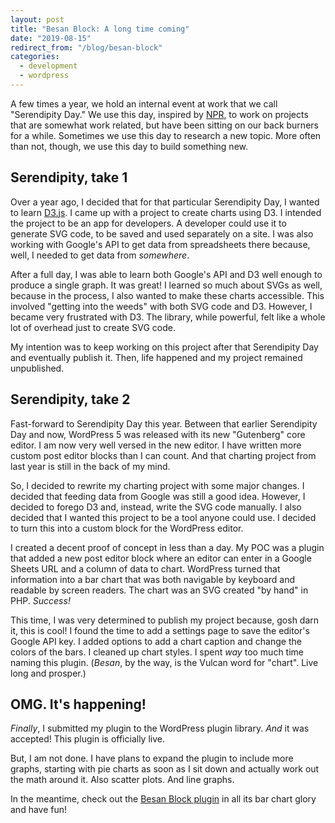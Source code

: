 ```yaml
---
layout: post
title: "Besan Block: A long time coming"
date: "2019-08-15"
redirect_from: "/blog/besan-block"
categories:
  - development
  - wordpress
---
```


A few times a year, we hold an internal event at work that we call "Serendipity Day." We use this day, inspired by [NPR](https://npr.codes/serendipity-at-npr-5fb185bb5864), to work on projects that are somewhat work related, but have been sitting on our back burners for a while. Sometimes we use this day to research a new topic. More often than not, though, we use this day to build something new.

## Serendipity, take 1

Over a year ago, I decided that for that particular Serendipity Day, I wanted to learn [D3.js](https://d3js.org/). I came up with a project to create charts using D3. I intended the project to be an app for developers. A developer could use it to generate SVG code, to be saved and used separately on a site. I was also working with Google's API to get data from spreadsheets there because, well, I needed to get data from _somewhere_.

After a full day, I was able to learn both Google's API and D3 well enough to produce a single graph. It was great! I learned so much about SVGs as well, because in the process, I also wanted to make these charts accessible. This involved "getting into the weeds" with both SVG code and D3. However, I became very frustrated with D3. The library, while powerful, felt like a whole lot of overhead just to create SVG code.

My intention was to keep working on this project after that Serendipity Day and eventually publish it. Then, life happened and my project remained unpublished.

## Serendipity, take 2

Fast-forward to Serendipity Day this year. Between that earlier Serendipity Day and now, WordPress 5 was released with its new "Gutenberg" core editor. I am now very well versed in the new editor. I have written more custom post editor blocks than I can count. And that charting project from last year is still in the back of my mind.

So, I decided to rewrite my charting project with some major changes. I decided that feeding data from Google was still a good idea. However, I decided to forego D3 and, instead, write the SVG code manually. I also decided that I wanted this project to be a tool anyone could use. I decided to turn this into a custom block for the WordPress editor.

I created a decent proof of concept in less than a day. My POC was a plugin that added a new post editor block where an editor can enter in a Google Sheets URL and a column of data to chart. WordPress turned that information into a bar chart that was both navigable by keyboard and readable by screen readers. The chart was an SVG created "by hand" in PHP. _Success!_

This time, I was very determined to publish my project because, gosh darn it, this is cool! I found the time to add a settings page to save the editor's Google API key. I added options to add a chart caption and change the colors of the bars. I cleaned up chart styles. I spent _way_ too much time naming this plugin. (_Besan_, by the way, is the Vulcan word for "chart". Live long and prosper.)

## OMG. It's happening!

_Finally_, I submitted my plugin to the WordPress plugin library. _And_ it was accepted! This plugin is officially live.

But, I am not done. I have plans to expand the plugin to include more graphs, starting with pie charts as soon as I sit down and actually work out the math around it. Also scatter plots. And line graphs.

In the meantime, check out the [Besan Block plugin](https://wordpress.org/plugins/besan-block/) in all its bar chart glory and have fun!
